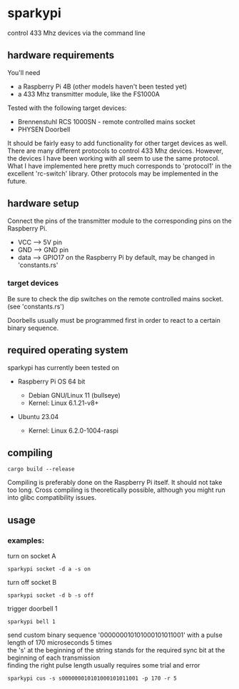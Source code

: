 # sparkypi
control 433 Mhz devices via the command line
## hardware requirements
You'll need
* a Raspberry Pi 4B (other models haven't been tested yet)
* a 433 Mhz transmitter module, like the FS1000A

Tested with the following target devices:
  * Brennenstuhl RCS 1000SN - remote controlled mains socket
  * PHYSEN Doorbell

It should be fairly easy to add functionality for other target devices as well.
There are many different protocols to control 433 Mhz devices. However, the devices I have been working with all seem to use the same protocol. What I have implemented here pretty much corresponds to 'protocol1' in the excellent 'rc-switch' library.
Other protocols may be implemented in the future.
## hardware setup
Connect the pins of the transmitter module to the corresponding pins on the Raspberry Pi.
* VCC ⟶ 5V pin
* GND ⟶ GND pin
* data ⟶ GPIO17 on the Raspberry Pi by default, may be changed in 'constants.rs'

### target devices
Be sure to check the dip switches on the remote controlled mains socket. (see 'constants.rs')

Doorbells usually must be programmed first in order to react to a certain binary sequence.
## required operating system
sparkypi has currently been tested on
* Raspberry Pi OS 64 bit
  * Debian GNU/Linux 11 (bullseye)
  * Kernel: Linux 6.1.21-v8+

* Ubuntu 23.04
  * Kernel: Linux 6.2.0-1004-raspi
## compiling
`cargo build --release`

Compiling is preferably done on the Raspberry Pi itself. It should not take too long. Cross compiling is theoretically possible, although you might run into glibc compatibility issues.
## usage
### examples:

turn on socket A

`sparkypi socket -d a -s on`

turn off socket B

`sparkypi socket -d b -s off`

trigger doorbell 1

`sparkypi bell 1`

send custom binary sequence '000000010101000101011001' with a pulse length of 170 microseconds 5 times  
the 's' at the beginning of the string stands for the required sync bit at the beginning of each transmission  
finding the right pulse length usually requires some trial and error  

`sparkypi cus -s s000000010101000101011001 -p 170 -r 5`
